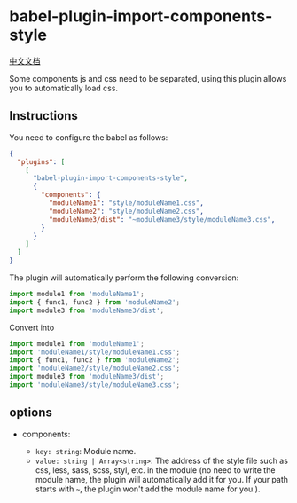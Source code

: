 # babel-plugin-import-components-style

[中文文档](README-zhCN.md)

Some components js and css need to be separated, using this plugin allows you to automatically load css.

## Instructions

You need to configure the babel as follows:

```json
{
  "plugins": [
    [
      "babel-plugin-import-components-style",
      {
        "components": {
          "moduleName1": "style/moduleName1.css",
          "moduleName2": "style/moduleName2.css",
          "moduleName3/dist": "~moduleName3/style/moduleName3.css",
        }
      }
    ]
  ]
}
```

The plugin will automatically perform the following conversion:

```javascript
import module1 from 'moduleName1';
import { func1, func2 } from 'moduleName2';
import module3 from 'moduleName3/dist';
```

Convert into
```javascript
import module1 from 'moduleName1';
import 'moduleName1/style/moduleName1.css';
import { func1, func2 } from 'moduleName2';
import 'moduleName2/style/moduleName2.css';
import module3 from 'moduleName3/dist';
import 'moduleName3/style/moduleName3.css';
```
## options

* components<object>:
  * `key: string`: Module name.
  * `value: string | Array<string>`: The address of the style file such as css, less, sass, scss, styl, etc. in the module (no need to write the module name, the plugin will automatically add it for you. If your path starts with ` ~ `, the plugin won't add the module name for you.).